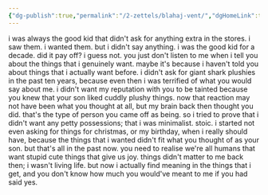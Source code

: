 ```yaml
---
{"dg-publish":true,"permalink":"/2-zettels/blahaj-vent/","dgHomeLink":true,"dgPassFrontmatter":false}
---
```



i was always the good kid that didn't ask for anything extra in the stores.
i saw them. i wanted them. but i didn't say anything.
i was the good kid for a decade.
did it pay off? i guess not.
you just don't listen to me when i tell you about the things that i genuinely want.
maybe it's because i haven't told you about things that i actually want before.
i didn't ask for giant shark plushies in the past ten years, because even then i was terrified of what you would say about me. i didn't want my reputation with you to be tainted because you knew that your son liked cuddly plushy things.
now that reaction may not have been what you thought at all, but my brain back then thought you did. that's the type of person you came off as being. so i tried to prove that i didn't want any petty possessions; that i was minimalist. stoic.
i started not even asking for things for christmas, or my birthday, when i really should have, because the things that i wanted didn't fit what you thought of as your son.
but that's all in the past now. you need to realise we're all humans that want stupid cute things that give us joy.
things didn't matter to me back then; i wasn't living life. but now i actually find meaning in the things that i get, and you don't know how much you would've meant to me if you had said yes.
